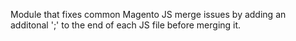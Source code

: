 Module that fixes common Magento JS merge issues by adding an additonal ';' to
the end of each JS file before merging it.

